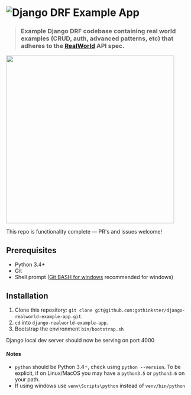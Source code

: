 # ![Django DRF Example App](project-logo.png)

> ### Example Django DRF codebase containing real world examples (CRUD, auth, advanced patterns, etc) that adheres to the [RealWorld](https://github.com/gothinkster/realworld-example-apps) API spec.

<a href="https://thinkster.io/tutorials/django-json-api" target="_blank"><img width="454" src="https://raw.githubusercontent.com/gothinkster/realworld/master/media/learn-btn-hr.png" /></a>

This repo is functionality complete — PR's and issues welcome!


## Prerequisites

* Python 3.4+
* Git
* Shell prompt ([Git BASH for windows](https://gitforwindows.org/) recommended for windows)


## Installation

1. Clone this repository: `git clone git@github.com:gothinkster/django-realworld-example-app.git`.
2. `cd` into `django-realworld-example-app`.
3. Bootstrap the environment `bin/bootstrap.sh`

Django local dev server should now be serving on port 4000


#### Notes

* `python` should be Python 3.4+, check using `python --version`. To be explicit, if on Linux/MacOS you may have a `python3.5` or `python3.6` on your path.
* If using windows use `venv\Scripts\python` instead of `venv/bin/python`
